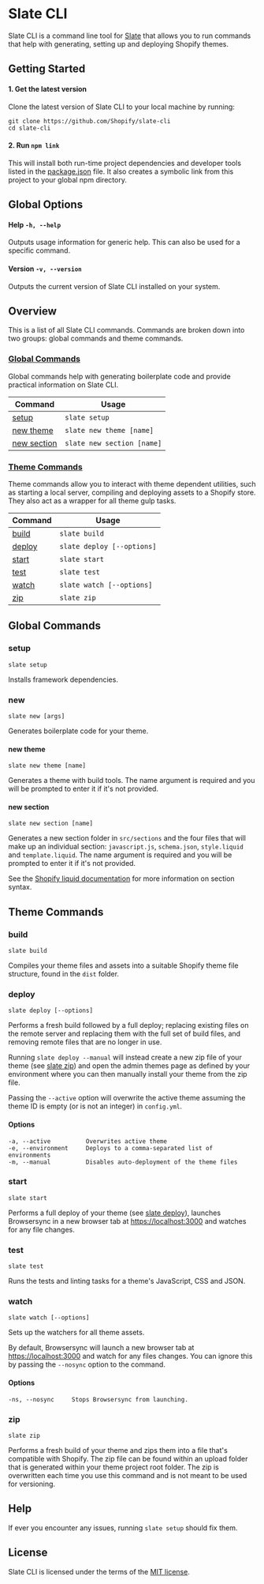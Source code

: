 # Slate CLI
Slate CLI is a command line tool for [Slate](https://github.com/Shopify/slate) that allows you
to run commands that help with generating, setting up and deploying Shopify themes.

## Getting Started

#### 1. Get the latest version
Clone the latest version of Slate CLI to your local machine by running:
```shell
git clone https://github.com/Shopify/slate-cli
cd slate-cli
```

#### 2. Run `npm link`
This will install both run-time project dependencies and developer tools listed in the [package.json](package.json) file. It also creates a symbolic link from this project to your global npm directory.

## Global Options

#### Help `-h, --help`
Outputs usage information for generic help. This can also be used for a specific command.

#### Version `-v, --version`
Outputs the current version of Slate CLI installed on your system.

## Overview
This is a list of all Slate CLI commands. Commands are broken down into two groups: global
commands and theme commands.

### [Global Commands](#global-commands-1)
Global commands help with generating boilerplate code and provide practical information
on Slate CLI.

Command                      | Usage
---                          | ---
[setup](#setup)              | `slate setup`
[new theme](#new-theme)      | `slate new theme [name]`
[new section](#new-section)  | `slate new section [name]`

### [Theme Commands](#theme-commands-1)

Theme commands allow you to interact with theme dependent utilities, such as starting a local
server, compiling and deploying assets to a Shopify store. They also act as a wrapper for
all theme gulp tasks.

Command            | Usage
---                | ---
[build](#build)    | `slate build`
[deploy](#deploy)  | `slate deploy [--options]`
[start](#start)    | `slate start`
[test](#test)      | `slate test`
[watch](#watch)    | `slate watch [--options]`
[zip](#zip)        | `slate zip`

## Global Commands

### setup
```
slate setup
```

Installs framework dependencies.

### new
```
slate new [args]
```

Generates boilerplate code for your theme.

#### new theme
```
slate new theme [name]
```

Generates a theme with build tools. The name argument is required and you will be prompted to enter it if it's not provided.

#### new section
```
slate new section [name]
```

Generates a new section folder in `src/sections` and the four files that will make up an individual section: `javascript.js`, `schema.json`, `style.liquid` and `template.liquid`. The name argument is required and you will be prompted to enter it if it's not provided.

See the [Shopify liquid documentation](https://help.shopify.com/themes/development/storefront-editor/sections) for more information on section syntax.

## Theme Commands

### build
```
slate build
```

Compiles your theme files and assets into a suitable Shopify theme file structure, found in the `dist` folder.

### deploy
```
slate deploy [--options]
```

Performs a fresh build followed by a full deploy; replacing existing files on the remote server and replacing them with the full set of build files, and removing remote files that are no longer in use.

Running `slate deploy --manual` will instead create a new zip file of your theme (see [slate zip](#zip)) and open the admin themes page as defined by your environment where you can then manually install your theme from the zip file.

Passing the `--active` option will overwrite the active theme assuming the theme ID is empty (or is not an integer) in `config.yml`.

#### Options
```
-a, --active          Overwrites active theme
-e, --environment     Deploys to a comma-separated list of environments
-m, --manual          Disables auto-deployment of the theme files
```

### start
```
slate start
```

Performs a full deploy of your theme (see [slate deploy](#deploy)), launches Browsersync in a new browser tab at [https://localhost:3000](https://localhost:3000) and watches for any file changes.

### test
```
slate test
```

Runs the tests and linting tasks for a theme's JavaScript, CSS and JSON.


### watch
```
slate watch [--options]
```

Sets up the watchers for all theme assets.

By default, Browsersync will launch a new browser tab at [https://localhost:3000](https://localhost:3000) and watch for any files changes. You can ignore this by passing the `--nosync` option to the command.

#### Options
```
-ns, --nosync     Stops Browsersync from launching.
```

### zip
```
slate zip
```

Performs a fresh build of your theme and zips them into a file that's compatible with Shopify. The zip file can be found within an upload folder that is generated within your theme project root folder. The zip is overwritten each time you use this command and is not meant to be used for versioning.

## Help
If ever you encounter any issues, running `slate setup` should fix them.

## License
Slate CLI is licensed under the terms of the [MIT license](LICENSE).
